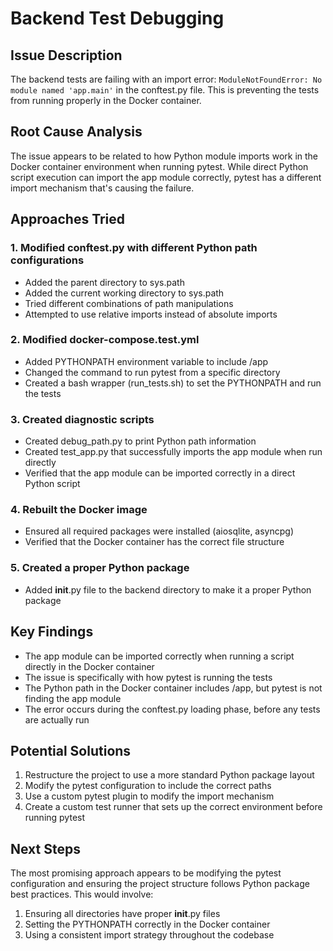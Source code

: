 # Backend Test Debugging

## Issue Description
The backend tests are failing with an import error: `ModuleNotFoundError: No module named 'app.main'` in the conftest.py file. This is preventing the tests from running properly in the Docker container.

## Root Cause Analysis
The issue appears to be related to how Python module imports work in the Docker container environment when running pytest. While direct Python script execution can import the app module correctly, pytest has a different import mechanism that's causing the failure.

## Approaches Tried

### 1. Modified conftest.py with different Python path configurations
- Added the parent directory to sys.path
- Added the current working directory to sys.path
- Tried different combinations of path manipulations
- Attempted to use relative imports instead of absolute imports

### 2. Modified docker-compose.test.yml
- Added PYTHONPATH environment variable to include /app
- Changed the command to run pytest from a specific directory
- Created a bash wrapper (run_tests.sh) to set the PYTHONPATH and run the tests

### 3. Created diagnostic scripts
- Created debug_path.py to print Python path information
- Created test_app.py that successfully imports the app module when run directly
- Verified that the app module can be imported correctly in a direct Python script

### 4. Rebuilt the Docker image
- Ensured all required packages were installed (aiosqlite, asyncpg)
- Verified that the Docker container has the correct file structure

### 5. Created a proper Python package
- Added __init__.py file to the backend directory to make it a proper Python package

## Key Findings
- The app module can be imported correctly when running a script directly in the Docker container
- The issue is specifically with how pytest is running the tests
- The Python path in the Docker container includes /app, but pytest is not finding the app module
- The error occurs during the conftest.py loading phase, before any tests are actually run

## Potential Solutions
1. Restructure the project to use a more standard Python package layout
2. Modify the pytest configuration to include the correct paths
3. Use a custom pytest plugin to modify the import mechanism
4. Create a custom test runner that sets up the correct environment before running pytest

## Next Steps
The most promising approach appears to be modifying the pytest configuration and ensuring the project structure follows Python package best practices. This would involve:

1. Ensuring all directories have proper __init__.py files
2. Setting the PYTHONPATH correctly in the Docker container
3. Using a consistent import strategy throughout the codebase
